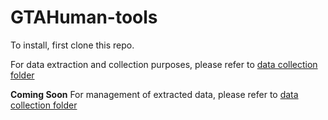 # GTAHuman-tools

To install, first clone this repo.

For data extraction and collection purposes, please refer to [data collection folder](collection)

**Coming Soon** For management of extracted data, please refer to [data collection folder](data-management)
